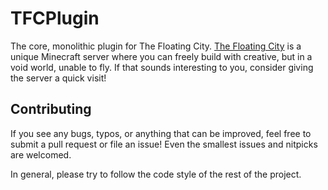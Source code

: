 # TFCPlugin
The core, monolithic plugin for The Floating City. [The Floating City](https://thefloating.city)
is a unique Minecraft server where you can freely build with creative, but in a
void world, unable to fly. If that sounds interesting to you, consider giving
the server a quick visit!

## Contributing
If you see any bugs, typos, or anything that can be improved, feel free to
submit a pull request or file an issue! Even the smallest issues and nitpicks
are welcomed.

In general, please try to follow the code style of the rest of the project.
